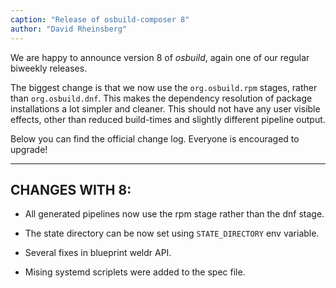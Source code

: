 ```yaml
---
caption: "Release of osbuild-composer 8"
author: "David Rheinsberg"
---
```

We are happy to announce version 8 of *osbuild*, again one of our regular
biweekly releases.

The biggest change is that we now use the `org.osbuild.rpm`
stages, rather than `org.osbuild.dnf`. This makes the dependency resolution of
package installations a lot simpler and cleaner. This should not have any user
visible effects, other than reduced build-times and slightly different pipeline
output.

Below you can find the official change log. Everyone is encouraged to upgrade!

----

## CHANGES WITH 8:

* All generated pipelines now use the rpm stage rather than the dnf stage.

* The state directory can be now set using `STATE_DIRECTORY` env variable.

* Several fixes in blueprint weldr API.

* Mising systemd scriplets were added to the spec file.
